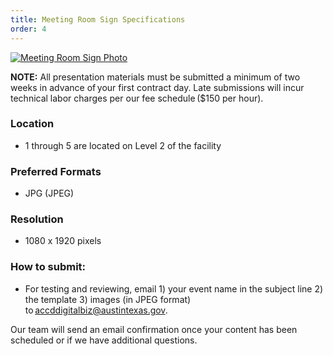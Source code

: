 ```yaml
---
title: Meeting Room Sign Specifications
order: 4
---
```


[![Meeting Room Sign Photo](../assets/images/photos/PEC_meeting_room.jpg)](../assets/images/photos/PEC_meeting_room.jpg)

**NOTE:** All presentation materials must be submitted a minimum of two weeks in advance of your first contract day. Late submissions will incur technical labor charges per our fee schedule ($150 per hour).

### Location

- 1 through 5 are located on Level 2 of the facility  

### Preferred Formats

- JPG (JPEG)

### Resolution

- 1080 x 1920 pixels

### How to submit:

- For testing and reviewing, email 1) your event name in the subject line 2) the template 3) images (in JPEG format) to [accddigitalbiz@austintexas.gov](mailto:accddigitalbiz@austintexas.gov).

Our team will send an email confirmation once your content has been scheduled or if we have additional questions.
